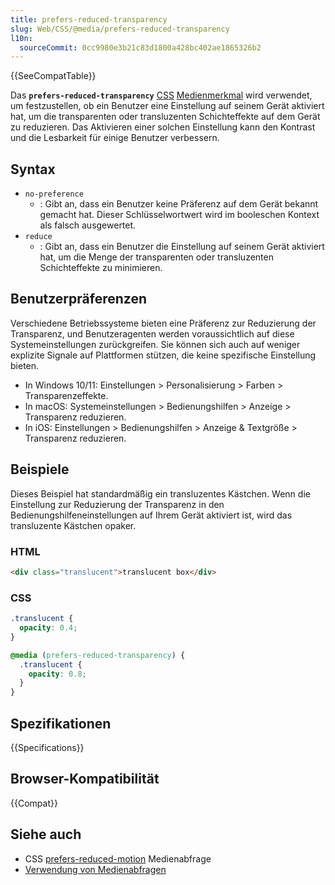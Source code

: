 ```yaml
---
title: prefers-reduced-transparency
slug: Web/CSS/@media/prefers-reduced-transparency
l10n:
  sourceCommit: 0cc9980e3b21c83d1800a428bc402ae1865326b2
---
```


{{SeeCompatTable}}

Das **`prefers-reduced-transparency`** [CSS](/de/docs/Web/CSS) [Medienmerkmal](/de/docs/Web/CSS/@media#media_features) wird verwendet, um festzustellen, ob ein Benutzer eine Einstellung auf seinem Gerät aktiviert hat, um die transparenten oder transluzenten Schichteffekte auf dem Gerät zu reduzieren. Das Aktivieren einer solchen Einstellung kann den Kontrast und die Lesbarkeit für einige Benutzer verbessern.

## Syntax

- `no-preference`
  - : Gibt an, dass ein Benutzer keine Präferenz auf dem Gerät bekannt gemacht hat. Dieser Schlüsselwortwert wird im booleschen Kontext als falsch ausgewertet.
- `reduce`
  - : Gibt an, dass ein Benutzer die Einstellung auf seinem Gerät aktiviert hat, um die Menge der transparenten oder transluzenten Schichteffekte zu minimieren.

## Benutzerpräferenzen

Verschiedene Betriebssysteme bieten eine Präferenz zur Reduzierung der Transparenz, und Benutzeragenten werden voraussichtlich auf diese Systemeinstellungen zurückgreifen.
Sie können sich auch auf weniger explizite Signale auf Plattformen stützen, die keine spezifische Einstellung bieten.

- In Windows 10/11: Einstellungen > Personalisierung > Farben > Transparenzeffekte.
- In macOS: Systemeinstellungen > Bedienungshilfen > Anzeige > Transparenz reduzieren.
- In iOS: Einstellungen > Bedienungshilfen > Anzeige & Textgröße > Transparenz reduzieren.

## Beispiele

Dieses Beispiel hat standardmäßig ein transluzentes Kästchen. Wenn die Einstellung zur Reduzierung der Transparenz in den Bedienungshilfeneinstellungen auf Ihrem Gerät aktiviert ist, wird das transluzente Kästchen opaker.

### HTML

```html
<div class="translucent">translucent box</div>
```

### CSS

```css
.translucent {
  opacity: 0.4;
}

@media (prefers-reduced-transparency) {
  .translucent {
    opacity: 0.8;
  }
}
```

## Spezifikationen

{{Specifications}}

## Browser-Kompatibilität

{{Compat}}

## Siehe auch

- CSS [prefers-reduced-motion](/de/docs/Web/CSS/@media/prefers-reduced-motion) Medienabfrage
- [Verwendung von Medienabfragen](/de/docs/Web/CSS/CSS_media_queries/Using_media_queries)
